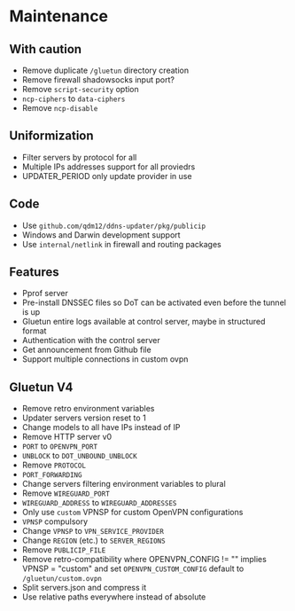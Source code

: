 # Maintenance

## With caution

- Remove duplicate `/gluetun` directory creation
- Remove firewall shadowsocks input port?
- Remove `script-security` option
- `ncp-ciphers` to `data-ciphers`
- Remove `ncp-disable`

## Uniformization

- Filter servers by protocol for all
- Multiple IPs addresses support for all proviedrs
- UPDATER_PERIOD only update provider in use

## Code

- Use `github.com/qdm12/ddns-updater/pkg/publicip`
- Windows and Darwin development support
- Use `internal/netlink` in firewall and routing packages

## Features

- Pprof server
- Pre-install DNSSEC files so DoT can be activated even before the tunnel is up
- Gluetun entire logs available at control server, maybe in structured format
- Authentication with the control server
- Get announcement from Github file
- Support multiple connections in custom ovpn

## Gluetun V4

- Remove retro environment variables
- Updater servers version reset to 1
- Change models to all have IPs instead of IP
- Remove HTTP server v0
- `PORT` to `OPENVPN_PORT`
- `UNBLOCK` to `DOT_UNBOUND_UNBLOCK`
- Remove `PROTOCOL`
- `PORT_FORWARDING`
- Change servers filtering environment variables to plural
- Remove `WIREGUARD_PORT`
- `WIREGUARD_ADDRESS` to `WIREGUARD_ADDRESSES`
- Only use `custom` VPNSP for custom OpenVPN configurations
- `VPNSP` compulsory
- Change `VPNSP` to `VPN_SERVICE_PROVIDER`
- Change `REGION` (etc.) to `SERVER_REGIONS`
- Remove `PUBLICIP_FILE`
- Remove retro-compatibility where OPENVPN_CONFIG != "" implies VPNSP = "custom"
 and set `OPENVPN_CUSTOM_CONFIG` default to `/gluetun/custom.ovpn`
- Split servers.json and compress it
- Use relative paths everywhere instead of absolute
